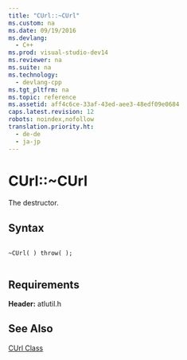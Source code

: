 ```yaml
---
title: "CUrl::~CUrl"
ms.custom: na
ms.date: 09/19/2016
ms.devlang: 
  - C++
ms.prod: visual-studio-dev14
ms.reviewer: na
ms.suite: na
ms.technology: 
  - devlang-cpp
ms.tgt_pltfrm: na
ms.topic: reference
ms.assetid: aff4c6ce-33af-43ed-aee3-48edf09e0684
caps.latest.revision: 12
robots: noindex,nofollow
translation.priority.ht: 
  - de-de
  - ja-jp
---
```

# CUrl::~CUrl
The destructor.  
  
## Syntax  
  
```  
  
~CUrl( ) throw( );  
  
```  
  
## Requirements  
 **Header:** atlutil.h  
  
## See Also  
 [CUrl Class](../vs140/CUrl-Class.md)